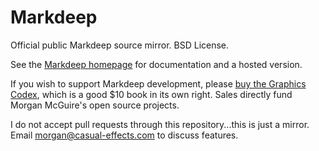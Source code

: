 # Markdeep
Official public Markdeep source mirror. BSD License.

See the [Markdeep homepage](https://casual-effects.com/markdeep) for documentation and a hosted
version.

If you wish to support Markdeep development, please
[buy the Graphics Codex](http://graphicscodex.com/), which is a good $10 book in its own right.
Sales directly fund Morgan McGuire's open source projects.

I do not accept pull requests through this repository...this is just a
mirror. Email <morgan@casual-effects.com> to discuss features.
